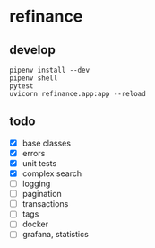 # refinance

## develop
```
pipenv install --dev
pipenv shell
pytest
uvicorn refinance.app:app --reload
```

## todo
- [x] base classes
- [x] errors
- [x] unit tests
- [x] complex search
- [ ] logging
- [ ] pagination
- [ ] transactions
- [ ] tags
- [ ] docker
- [ ] grafana, statistics
